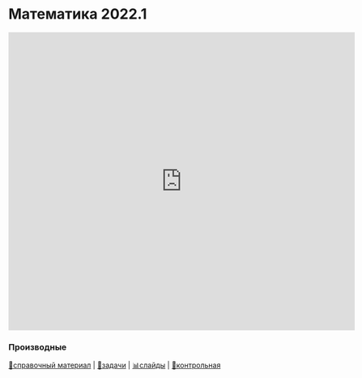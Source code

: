 # Математика 2022.1

<iframe src="https://docs.google.com/spreadsheets/d/e/2PACX-1vRWKJdE8fQQIiLXc2QbLi84jWe8QVVnWysb2LtM2ivGCQAtXD9a-YrmieQwPwhUERhwG7RYBWIAFmJL/pubhtml?gid=0&amp;range=B1:S30&amp;single=true&amp;widget=false&amp;chrome=false&amp;headers=false" width="684px" height="588px" frameborder="0" scrolling="no"></iframe>



### Производные

[👀справочный материал]() | [📖задачи](./1_derivative/index.html) | [📊слайды](./1_derivative/slides.html) | [📝контрольная](./1_derivative/test.html)






